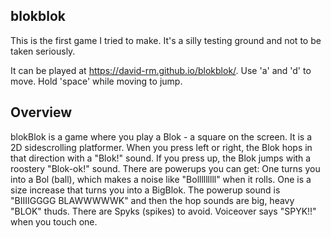 ## blokblok

This is the first game I tried to make. It's a silly testing ground and not to be taken seriously.

It can be played at https://david-rm.github.io/blokblok/. Use 'a' and 'd' to move. Hold 'space' while moving to jump.

## Overview

blokBlok is a game where you play a Blok - a square on the screen. It is a 2D sidescrolling platformer. When you press left or right, the Blok hops in that direction with a "Blok!" sound. If you press up, the Blok jumps with a roostery "Blok-ok!" sound. 
There are powerups you can get:
One turns you into a Bol (ball), which makes a noise like "Bolllllllll" when it rolls.
One is a size increase that turns you into a BigBlok. The powerup sound is "BIIIIGGGG BLAWWWWWK" and then the hop sounds are big, heavy "BLOK" thuds.
There are Spyks (spikes) to avoid. Voiceover says "SPYK!!" when you touch one.

